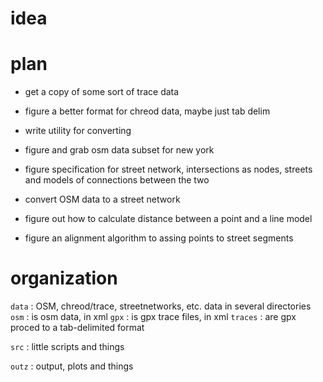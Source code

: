 
# idea

# plan

- get a copy of some sort of trace data
- figure a better format for chreod data, maybe just tab delim
- write utility for converting

- figure and grab osm data subset for new york
- figure specification for street network, intersections as nodes,
  streets and models of connections between the two
- convert OSM data to a street network

- figure out how to calculate distance between a point and a line
  model
- figure an alignment algorithm to assing points to street segments

# organization

`data`
: OSM, chreod/trace, streetnetworks, etc. data in several directories
    `osm`
    : is osm data, in xml
    `gpx`
    : is gpx trace files, in xml
    `traces`
    : are gpx proced to a tab-delimited format

`src`
: little scripts and things

`outz`
: output, plots and things

